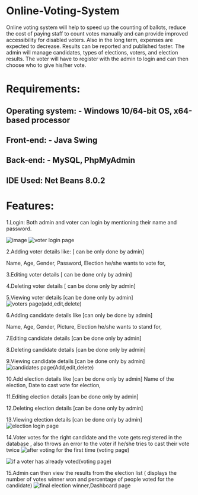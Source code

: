 # Online-Voting-System
Online voting system will help to speed up the counting of ballots, reduce the cost of paying staff to count votes manually and can provide improved accessibility for disabled voters. Also in the long term, expenses are expected to decrease. Results can be reported and published faster. The admin will manage candidates, types of elections, voters, and election results. The voter will have to register with the admin to login and can then choose who to give his/her vote.

# Requirements:

## Operating system: - Windows 10/64-bit OS, x64-based processor

## Front-end: - Java Swing

## Back-end: - MySQL, PhpMyAdmin 

## IDE Used: Net Beans 8.0.2

# Features:
1.Login: Both admin and voter can login by mentioning their name and password.

![image](https://user-images.githubusercontent.com/55926498/167264231-0f2f24e6-87af-426e-af69-e99dc1a7084f.png)
![voter login page](https://user-images.githubusercontent.com/55926498/167264299-f0c87a97-7443-4937-91a9-4e5ddc6459ae.PNG)


2.Adding voter details like: [ can be only done by admin]

Name,
Age,
Gender,
Password,
Election he/she wants to vote for,

3.Editing voter details [ can be done only by admin]

4.Deleting voter details [ can be done only by admin]

5.Viewing voter details [can be done only by admin]
![voters page(add,edit,delete)](https://user-images.githubusercontent.com/55926498/167264370-7460ecbb-2a49-40f4-af4d-30728132a999.PNG)



6.Adding candidate details like [can only be done by admin]

Name,
Age,
Gender,
Picture,
Election he/she wants to stand for,

7.Editing candidate details [can be done only by admin]

8.Deleting candidate details [can be done only by admin]

9.Viewing candidate details [can be done only by admin]
![candidates page(Add,edit,delete)](https://user-images.githubusercontent.com/55926498/167264389-f76b9b94-a32e-4f22-914f-467c3825b6fb.PNG)


10.Add election details like [can be done only by admin]
Name of the election,
Date to cast vote for election,

11.Editing election details [can be done only by admin]

12.Deleting election details [can be done only by admin]

13.Viewing election details [can be done only by admin]
![election login page](https://user-images.githubusercontent.com/55926498/167264404-b3a7856f-ff4e-4666-b774-0788267a5e85.PNG)


14.Voter votes for the right candidate and the vote gets registered in the database , also throws an error to the voter if he/she tries to cast their vote twice
![after voting for the first time (voting page)](https://user-images.githubusercontent.com/55926498/167264470-cf34de8c-307c-469a-8ce5-2cee34a27245.PNG)

![if a voter has already voted(voting page)](https://user-images.githubusercontent.com/55926498/167264439-344710fb-8b49-4ce9-857e-9493e7781fad.PNG)


15.Admin can then view the results from the election list ( displays the number of votes winner won and percentage of people voted for the candidate)
![final election winner,Dashboard page](https://user-images.githubusercontent.com/55926498/167264458-0c13188b-7d81-452c-ae60-afbab2cf1106.PNG)

